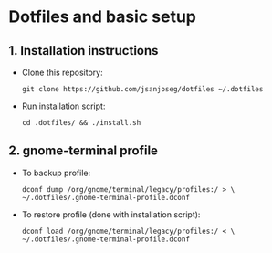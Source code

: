 # Dotfiles and basic setup

## 1. Installation instructions
- Clone this repository:

      git clone https://github.com/jsanjoseg/dotfiles ~/.dotfiles

- Run installation script:

      cd .dotfiles/ && ./install.sh

## 2. gnome-terminal profile
- To backup profile:

      dconf dump /org/gnome/terminal/legacy/profiles:/ > \
      ~/.dotfiles/.gnome-terminal-profile.dconf

- To restore profile (done with installation script):

      dconf load /org/gnome/terminal/legacy/profiles:/ < \
      ~/.dotfiles/.gnome-terminal-profile.dconf
